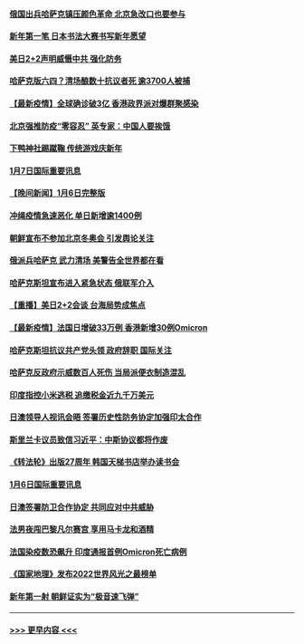 #### [俄国出兵哈萨克镇压颜色革命 北京急改口也要参与](../pages/prog202/a103315440.md?t=01080750) 
#### [新年第一笔 日本书法大赛书写新年愿望](../pages/prog202/a103315303.md?t=01080750) 
#### [美日2+2声明威慑中共 强化防务](../pages/prog202/a103315337.md?t=01080750) 
#### [哈萨克版六四？清场酿数十抗议者死 逾3700人被捕](../pages/prog202/a103315335.md?t=01080750) 
#### [【最新疫情】全球确诊破3亿 香港政界派对爆群聚感染](../pages/prog202/a103315385.md?t=01080750) 
#### [北京强推防疫“零容忍” 英专家：中国人要挨饿](../pages/prog202/a103315205.md?t=01080750) 
#### [下鸭神社踢蹴鞠 传统游戏庆新年](../pages/prog202/a103315193.md?t=01080750) 
#### [1月7日国际重要讯息](../pages/prog202/a103315176.md?t=01080750) 
#### [【晚间新闻】1月6日完整版](../pages/prog202/a103314884.md?t=01080750) 
#### [冲绳疫情急速恶化 单日新增逾1400例](../pages/prog202/a103314960.md?t=01080750) 
#### [朝鲜宣布不参加北京冬奥会 引发舆论关注](../pages/prog202/a103314851.md?t=01080750) 
#### [俄派兵哈萨克 武力清场 美警告全世界都在看](../pages/prog202/a103314866.md?t=01080750) 
#### [哈萨克斯坦宣布进入紧急状态 俄联军介入](../pages/prog202/a103314704.md?t=01080750) 
#### [【重播】美日2+2会谈 台海局势成焦点](../pages/prog202/a103314719.md?t=01080750) 
#### [【最新疫情】法国日增破33万例 香港新增30例Omicron](../pages/prog202/a103314445.md?t=01080750) 
#### [哈萨克斯坦抗议共产党头领 政府辞职 国际关注](../pages/prog202/a103314547.md?t=01080750) 
#### [哈萨克反政府示威数百人死伤 当局派便衣制造混乱](../pages/prog202/a103314476.md?t=01080750) 
#### [印度指控小米逃税 追缴税金近九千万美元](../pages/prog202/a103314403.md?t=01080750) 
#### [日澳领导人视讯会晤 签署历史性防务协定加强印太合作](../pages/prog202/a103314381.md?t=01080750) 
#### [斯里兰卡议员致信习近平：中斯协议都将作废](../pages/prog202/a103314233.md?t=01080750) 
#### [《转法轮》出版27周年 韩国天梯书店举办读书会](../pages/prog202/a103314198.md?t=01080750) 
#### [1月6日国际重要讯息](../pages/prog202/a103314189.md?t=01080750) 
#### [日澳签署防卫合作协定 共同应对中共威胁](../pages/prog202/a103314176.md?t=01080750) 
#### [法男夜闯巴黎凡尔赛宫 享用马卡龙和酒精](../pages/prog202/a103314098.md?t=01080750) 
#### [法国染疫数恐飙升 印度通报首例Omicron死亡病例](../pages/prog202/a103314063.md?t=01080750) 
#### [《国家地理》发布2022世界风光之最榜单](../pages/prog202/a103314010.md?t=01080750) 
#### [新年第一射 朝鲜证实为“极音速飞弹”](../pages/prog202/a103313954.md?t=01080750) 

----
#### [ >>> 更早内容 <<< ](../indexes/prog202-earlier.md)
